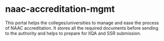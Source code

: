 # naac-accreditation-mgmt
This portal helps the colleges/universities to manage and ease the process of NAAC accreditation.
It stores all the required documents before sending to the authority and helps to prepare for IIQA and
SSR submission.
